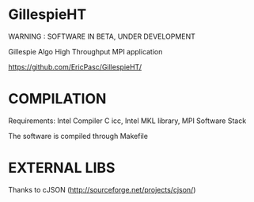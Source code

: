 GillespieHT
===========

WARNING : SOFTWARE IN BETA, UNDER DEVELOPMENT

Gillespie Algo High Throughput MPI application

https://github.com/EricPasc/GillespieHT/


COMPILATION
===========

Requirements: Intel Compiler C icc, Intel MKL library, MPI Software Stack

The software is compiled through Makefile


EXTERNAL LIBS
=============

Thanks to cJSON (http://sourceforge.net/projects/cjson/)